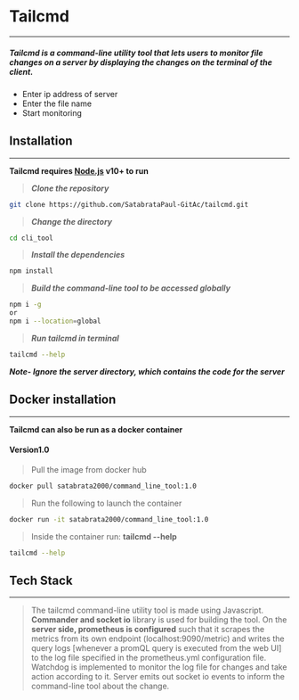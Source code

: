 # Tailcmd
---
##### Tailcmd is a command-line utility tool that lets users to monitor file changes on a server by displaying the changes on the terminal of the client.

- Enter ip address of server
- Enter the file name 
- Start monitoring

## Installation
---
**Tailcmd requires [Node.js](https://nodejs.org/) v10+ to run**
> ***Clone the repository***
```sh
git clone https://github.com/SatabrataPaul-GitAc/tailcmd.git
```
> ***Change the directory***
```sh
cd cli_tool
```
> ***Install the dependencies***
```sh
npm install
```
> ***Build the command-line tool to be accessed globally***
```sh
npm i -g 
or
npm i --location=global
```
> ***Run tailcmd in terminal***
```sh
tailcmd --help
```
***Note- Ignore the server directory, which contains the code for the server***

## Docker installation
---
**Tailcmd can also be run as a docker container**

####  Version1.0
> Pull the image from docker hub
```sh
docker pull satabrata2000/command_line_tool:1.0
```
> Run the following to launch the container
```sh
docker run -it satabrata2000/command_line_tool:1.0
```
> Inside the container run: **tailcmd --help**
```sh
tailcmd --help
```

## Tech Stack
---
> The tailcmd command-line utility tool is made using Javascript.
> **Commander and socket io** library is used for building the tool.
> On the **server side, prometheus is configured** such that it scrapes the metrics from its own endpoint (localhost:9090/metric) and writes the query logs [whenever a promQL query is executed from the web UI] to the log file specified in the prometheus.yml configuration file.
> Watchdog is implemented to monitor the log file for changes and take action according to it.
> Server emits out socket io events to inform the command-line tool about the change.

